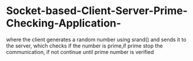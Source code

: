# Socket-based-Client-Server-Prime-Checking-Application-
where the client generates a random number using srand() and sends it to the server, which checks if the number is prime,if prime stop the communication, if not continue until  prime number is verified

